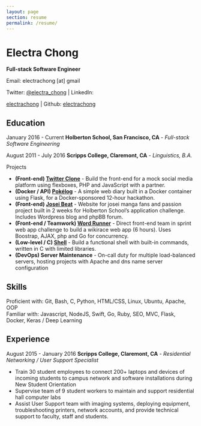 ```yaml
---
layout: page
section: resume
permalink: /resume/
---
```


# Electra Chong
**Full-stack Software Engineer**

Email: electrachong [at] gmail   

Twitter: [@electra_chong](https://twitter.com/electra_chong) | LinkedIn:

[electrachong](https://www.linkedin.com/in/electrachong) | Github: [electrachong](https://github.com/electrachong)

## Education
January 2016 - Current
**Holberton School, San Francisco, CA** - *Full-stack Software Engineering*

August 2011 - July 2016
**Scripps College, Claremont, CA** - *Linguistics, B.A.*

Projects

- **(Front-end) [Twitter Clone](http://jellycube.space/twitter-clone/index.php)** - Build the front-end for a mock social media platform using flexboxes, PHP and JavaScript with a partner.  
- **(Docker / API) [Pokélog](https://github.com/electrachong/pokelog)** - A simple web diary built in a Docker container using Flask, for a Docker-sponsored 12-hour hackathon.  
- **(Front-end) [Josei Beat](http://jellycube.space/josei-beat/)** - Website for josei manga fans and passion project built in 2 weeks for Holberton School’s application challenge. Includes Wordpress blog and phpBB forum.  
- **(Front-end / Teamwork) [Word Runner](https://github.com/madejean/Word-Runner)** - Direct front-end team in sprint web app challenge to build a wikirace web app (6 hours). Uses Boostrap, AJAX, php and Go for concurrency.  
- **(Low-level / C) [Shell](https://github.com/electrachong/holbertonschool-low_level_programming/tree/master/simple_shell)** - Build a functional shell with built-in commands, written in C with limited libraries.  
- **(DevOps) Server Maintenance** - On-call duty for multiple load-balanced servers, hosting projects with Apache and dns name server configuration  

## Skills
Proficient with: Git, Bash, C, Python, HTML/CSS, Linux, Ubuntu, Apache, OOP  
Familiar with: Javascript, NodeJS, Swift, Go, Ruby, SEO, MVC, Flask, Docker, Keras / Deep Learning

## Experience
August 2015 - January 2016
**Scripps College, Claremont, CA** - *Residential Networking / User Support Specialist*

- Train 30 student employees to connect 200+ laptops and devices of incoming students to campus network and software installations during New Student Orientation
- Supervise team of 9 student workers to maintain and support residential hall computer labs
- Assist User Support team with imaging systems, deploying equipment, troubleshooting printers, network accounts, and provide technical support to faculty, staff and students.

